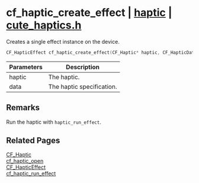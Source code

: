 # cf_haptic_create_effect | [haptic](https://github.com/RandyGaul/cute_framework/blob/master/docs/haptic_readme.md) | [cute_haptics.h](https://github.com/RandyGaul/cute_framework/blob/master/include/cute_haptics.h)

Creates a single effect instance on the device.

```cpp
CF_HapticEffect cf_haptic_create_effect(CF_Haptic* haptic, CF_HapticData data);
```

Parameters | Description
--- | ---
haptic | The haptic.
data | The haptic specification.

## Remarks

Run the haptic with `haptic_run_effect`.

## Related Pages

[CF_Haptic](https://github.com/RandyGaul/cute_framework/blob/master/docs/haptic/cf_haptic.md)  
[cf_haptic_open](https://github.com/RandyGaul/cute_framework/blob/master/docs/haptic/cf_haptic_open.md)  
[CF_HapticEffect](https://github.com/RandyGaul/cute_framework/blob/master/docs/haptic/cf_hapticeffect.md)  
[cf_haptic_run_effect](https://github.com/RandyGaul/cute_framework/blob/master/docs/haptic/cf_haptic_run_effect.md)  
